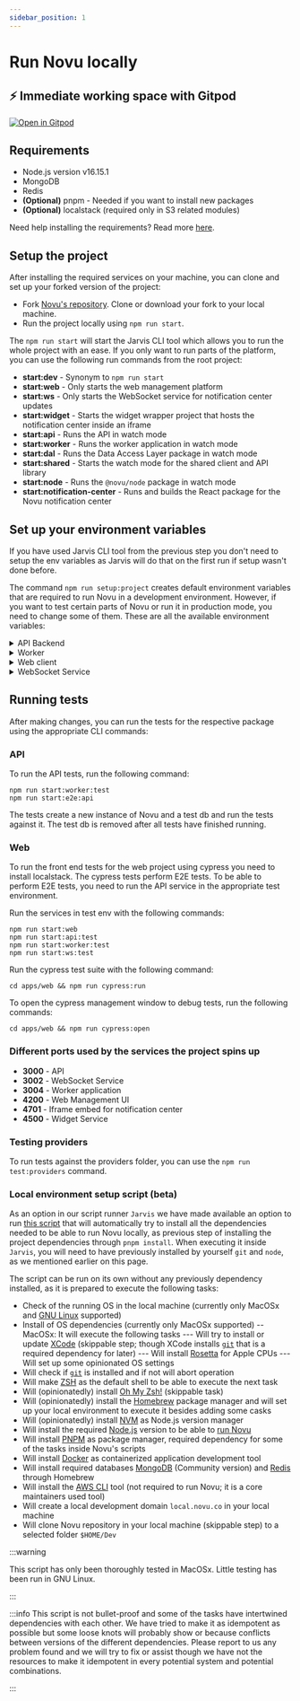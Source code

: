 ```yaml
---
sidebar_position: 1
---
```


# Run Novu locally

## ⚡ Immediate working space with Gitpod

[![Open in Gitpod](https://gitpod.io/button/open-in-gitpod.svg)](https://gitpod.io/#https://github.com/novuhq/novu)

## Requirements

- Node.js version v16.15.1
- MongoDB
- Redis
- **(Optional)** pnpm - Needed if you want to install new packages
- **(Optional)** localstack (required only in S3 related modules)

Need help installing the requirements? Read more [here](https://novuhq.notion.site/Dev-Machine-Setup-98d274c80fa249b0b0be75b9a7a72acb#a0e6bf0db22f46d8a2677692f986e366).

## Setup the project

After installing the required services on your machine, you can clone and set up your forked version of the project:

- Fork [Novu's repository](https://github.com/novuhq/novu). Clone or download your fork to your local machine.
- Run the project locally using `npm run start`.

The `npm run start` will start the Jarvis CLI tool which allows you to run the whole project with an ease.
If you only want to run parts of the platform, you can use the following run commands from the root project:

- **start:dev** - Synonym to `npm run start`
- **start:web** - Only starts the web management platform
- **start:ws** - Only starts the WebSocket service for notification center updates
- **start:widget** - Starts the widget wrapper project that hosts the notification center inside an iframe
- **start:api** - Runs the API in watch mode
- **start:worker** - Runs the worker application in watch mode
- **start:dal** - Runs the Data Access Layer package in watch mode
- **start:shared** - Starts the watch mode for the shared client and API library
- **start:node** - Runs the `@novu/node` package in watch mode
- **start:notification-center** - Runs and builds the React package for the Novu notification center

## Set up your environment variables

If you have used Jarvis CLI tool from the previous step you don't need to setup the env variables as Jarvis will do that on the first run if setup wasn't done before.

The command `npm run setup:project` creates default environment variables that are required to run Novu in a development environment.
However, if you want to test certain parts of Novu or run it in production mode, you need to change some of them. These are all the available environment variables:

<details>
    <summary>API Backend</summary>
    <div>
      <ul>
        <li><code>NODE_ENV</code> (default: local)<br />The environment of the app. Possible values are: dev, test, prod, ci, local</li>
        <li><code>S3_LOCAL_STACK</code><br />The AWS endpoint for the S3 Bucket required for storing various media</li>
        <li><code>S3_BUCKET_NAME</code><br />The name of the S3 Bucket</li>
        <li><code>S3_REGION</code><br />The AWS region of the S3 Bucket</li>
        <li><code>PORT</code><br />The port on which the API backend should listen on</li>
        <li><code>FRONT_BASE_URL</code><br />The base url on which your frontend is accessible for the user. (e.g. web.novu.co)</li>
        <li><code>DISABLE_USER_REGISTRATION</code> (default: false)<br />If users should not be able to create new accounts. Possible values are: true, false</li>
        <li><code>REDIS_HOST</code><br />The domain / IP of your redis instance</li>
        <li><code>REDIS_PORT</code><br />The port of your redis instance</li>
        <li><code>REDIS_PASSWORD</code><br />Optional password of your redis instance</li>
        <li><code>REDIS_DB_INDEX</code><br />The Redis database index</li>
        <li><code>REDIS_CACHE_SERVICE_HOST</code><br />The domain / IP of your redis instance for caching</li>
        <li><code>REDIS_CACHE_SERVICE_PORT</code><br />The port of your redis instance for caching</li>
        <li><code>REDIS_DB_INDEX</code><br />The Redis cache database index</li>
        <li><code>REDIS_CACHE_TTL</code><br />The Redis cache ttl</li>
        <li><code>REDIS_CACHE_PASSWORD</code><br />The Redis cache password</li>
        <li><code>REDIS_CACHE_CONNECTION_TIMEOUT</code><br />The Redis cache connection timeout</li>
        <li><code>REDIS_CACHE_KEEP_ALIVE</code><br />The Redis cache TCP keep alive on the socket timeout</li>
        <li><code>REDIS_CACHE_FAMILY</code><br />The Redis cache IP stack version</li>
        <li><code>REDIS_CACHE_KEY_PREFIX</code><br />The Redis cache prefix prepend to all keys</li>
        <li><code>REDIS_CACHE_SERVICE_TLS</code><br />The Redis cache TLS connection support</li>
        <li><code>IN_MEMORY_CLUSTER_MODE_ENABLED</code><br />The flag that enables the cluster mode. It might be Redis or ElastiCache cluster, depending on the env variables set for either service.</li>
        <li><code>ELASTICACHE_CLUSTER_SERVICE_HOST</code><br />ElastiCache cluster host</li>
        <li><code>ELASTICACHE_CLUSTER_SERVICE_PORT</code><br />ElastiCache cluster port</li>
        <li><code>REDIS_CLUSTER_SERVICE_HOST</code><br />Redis cluster host</li>
        <li><code>REDIS_CLUSTER_SERVICE_PORTS</code><br />Redis cluster ports</li>
        <li><code>REDIS_CLUSTER_DB_INDEX</code><br />Redis cluster database index</li>
        <li><code>REDIS_CLUSTER_TTL</code><br />Redis cluster ttl</li>
        <li><code>REDIS_CLUSTER_PASSWORD</code><br />Redis cluster password</li>
        <li><code>REDIS_CLUSTER_CONNECTION_TIMEOUT</code><br />Redis cluster connection timeout</li>
        <li><code>REDIS_CLUSTER_KEEP_ALIVE</code><br />Redis cluster TCP keep alive on the socket timeout</li>
        <li><code>REDIS_CLUSTER_FAMILY</code><br />Redis cluster IP stack version</li>
        <li><code>REDIS_CLUSTER_KEY_PREFIX</code><br />Redis cluster prefix prepend to all keys</li>
        <li><code>JWT_SECRET</code><br />The secret keybase which is used to encrypt / verify the tokens issued for authentication</li>
        <li><code>SENDGRID_API_KEY</code><br />The api key of the Sendgrid account used to send various emails</li>
        <li><code>MONGO_URL</code><br />The URL of your MongoDB instance</li>
        <li><code>MONGO_MAX_POOL_SIZE</code><br />The max pool size of the MongoDB connection</li>
        <li><code>NOVU_API_KEY</code><br />The api key of web.novu.co used to send various emails</li>
        <li><code>SENTRY_DSN</code><br />The DSN of sentry.io used to report errors happening in production</li>
      </ul>
    </div>
</details>

<details>
    <summary>Worker</summary>
    <div>
      <ul>
        <li><code>NODE_ENV</code> (default: local)<br />The environment of the app. Possible values are: dev, test, prod, ci, local</li>
        <li><code>PORT</code><br />The port on which the Worker app should listen on</li>
        <li><code>STORE_ENCRYPTION_KEY</code><br />The encryption key used to encrypt/decrypt provider credentials</li>
        <li><code>MAX_NOVU_INTEGRATION_MAIL_REQUESTS</code><br />The number of free emails that can be sent with the Novu email provider</li>
        <li><code>NOVU_EMAIL_INTEGRATION_API_KEY</code><br />The Novu email provider Sentry API key</li>
        <li><code>STORAGE_SERVICE</code><br />The storage service name: AWS, GCS, or AZURE</li>
        <li><code>S3_LOCAL_STACK</code><br />The LocalStack service URL</li>
        <li><code>S3_BUCKET_NAME</code><br />The name of the S3 Bucket</li>
        <li><code>S3_REGION</code><br />The AWS region of the S3 Bucket</li>
        <li><code>GCS_BUCKET_NAME</code><br />The name of the GCS Bucket</li>
        <li><code>AZURE_ACCOUNT_NAME</code><br />The name of the Azure account</li>
        <li><code>AZURE_ACCOUNT_KEY</code><br />The Azure account key</li>
        <li><code>AZURE_HOST_NAME</code><br />The Azure host name</li>
        <li><code>AZURE_CONTAINER_NAME</code><br />The Azure container name</li>
        <li><code>AWS_ACCESS_KEY_ID</code><br />The AWS access key</li>
        <li><code>AWS_SECRET_ACCESS_KEY</code><br />The AWS secret access key</li>
        <li><code>REDIS_HOST</code><br />The domain / IP of your redis instance</li>
        <li><code>REDIS_PORT</code><br />The port of your redis instance</li>
        <li><code>REDIS_PASSWORD</code><br />Optional password of your redis instance</li>
        <li><code>REDIS_DB_INDEX</code><br />The Redis database index</li>
        <li><code>REDIS_CACHE_SERVICE_HOST</code><br />The domain / IP of your redis instance for caching</li>
        <li><code>REDIS_CACHE_SERVICE_PORT</code><br />The port of your redis instance for caching</li>
        <li><code>REDIS_DB_INDEX</code><br />The Redis cache database index</li>
        <li><code>REDIS_CACHE_TTL</code><br />The Redis cache ttl</li>
        <li><code>REDIS_CACHE_PASSWORD</code><br />The Redis cache password</li>
        <li><code>REDIS_CACHE_CONNECTION_TIMEOUT</code><br />The Redis cache connection timeout</li>
        <li><code>REDIS_CACHE_KEEP_ALIVE</code><br />The Redis cache TCP keep alive on the socket timeout</li>
        <li><code>REDIS_CACHE_FAMILY</code><br />The Redis cache IP stack version</li>
        <li><code>REDIS_CACHE_KEY_PREFIX</code><br />The Redis cache prefix prepend to all keys</li>
        <li><code>REDIS_CACHE_SERVICE_TLS</code><br />The Redis cache TLS connection support</li>
        <li><code>IN_MEMORY_CLUSTER_MODE_ENABLED</code><br />The flag that enables the cluster mode. It might be Redis or ElastiCache cluster, depending on the env variables set for either service.</li>
        <li><code>ELASTICACHE_CLUSTER_SERVICE_HOST</code><br />ElastiCache cluster host</li>
        <li><code>ELASTICACHE_CLUSTER_SERVICE_PORT</code><br />ElastiCache cluster port</li>
        <li><code>REDIS_CLUSTER_SERVICE_HOST</code><br />Redis cluster host</li>
        <li><code>REDIS_CLUSTER_SERVICE_PORTS</code><br />Redis cluster ports</li>
        <li><code>REDIS_CLUSTER_DB_INDEX</code><br />Redis cluster database index</li>
        <li><code>REDIS_CLUSTER_TTL</code><br />Redis cluster ttl</li>
        <li><code>REDIS_CLUSTER_PASSWORD</code><br />Redis cluster password</li>
        <li><code>REDIS_CLUSTER_CONNECTION_TIMEOUT</code><br />Redis cluster connection timeout</li>
        <li><code>REDIS_CLUSTER_KEEP_ALIVE</code><br />Redis cluster TCP keep alive on the socket timeout</li>
        <li><code>REDIS_CLUSTER_FAMILY</code><br />Redis cluster IP stack version</li>
        <li><code>REDIS_CLUSTER_KEY_PREFIX</code><br />Redis cluster prefix prepend to all keys</li>
        <li><code>MONGO_URL</code><br />The URL of your MongoDB instance</li>
        <li><code>MONGO_MAX_POOL_SIZE</code><br />The max pool size of the MongoDB connection</li>
        <li><code>NEW_RELIC_APP_NAME</code><br />The New Relic app name</li>
        <li><code>NEW_RELIC_LICENSE_KEY</code><br />The New Relic license key</li>
        <li><code>SEGMENT_TOKEN</code><br />The Segment Analytics token</li>
      </ul>
    </div>
</details>

<details>
    <summary>Web client</summary>
    <div>
      <ul>
        <li><code>REACT_APP_ENVIRONMENT</code> <br />The environment of the app. Possible values are: dev, test, prod, ci, local</li>
        <li><code>REACT_APP_API_URL</code> <br />The base url on which your API backend would be accessible</li>
        <li><code>REACT_APP_WS_URL</code> <br />The base url on which your WebSocket service would be accessible</li>
        <li><code>SKIP_PREFLIGHT_CHECK</code> (default: true)<br />Solves a problem with React App dependency tree.</li>
      </ul>
    </div>

:::warning

When configuring different than default values for the API and WebSocket URLs, in order for the Web app to apply the changes done to the `./env` file, it is needed to run the script `pnpm envsetup`.
This will generate a file called `env-config.js` that will be copied inside of the `public` folder of the application. Its purpose is to inject in the `window._env_` object the chosen environment variables that manage the URLs the Web client will call to access to the API backend and the WebSocket service.

:::

</details>

<details>
    <summary>WebSocket Service</summary>
    <div>
      <ul>
        <li><code>NODE_ENV</code> (default: local)<br />The environment of the app. Possible values are: dev, test, prod, ci, local</li>
        <li><code>SENTRY_DSN</code><br />The DSN of sentry.io used to report errors happening in production</li>
        <li><code>REDIS_HOST</code><br />The domain / IP of your redis instance</li>
        <li><code>REDIS_PORT</code><br />The port of your redis instance</li>
        <li><code>REDIS_DB_INDEX</code><br />The database index of your redis instance</li>
        <li><code>REDIS_PASSWORD</code><br />Optional password of your redis instance</li>
        <li><code>JWT_SECRET</code><br />The secret keybase which is used to encrypt / verify the tokens issued for authentication</li>
        <li><code>MONGO_URL</code><br />The URL of your MongoDB instance</li>
        <li><code>MONGO_MAX_POOL_SIZE</code><br />The max pool size of the MongoDB connection</li>
        <li><code>PORT</code><br />The port on which the WebSocket service should listen on</li>
      </ul>
    </div>
</details>

## Running tests

After making changes, you can run the tests for the respective package using the appropriate CLI commands:

### API

To run the API tests, run the following command:

```shell
npm run start:worker:test
npm run start:e2e:api
```

The tests create a new instance of Novu and a test db and run the tests against it. The test db is removed after all tests have finished running.

### Web

To run the front end tests for the web project using cypress you need to install localstack.
The cypress tests perform E2E tests. To be able to perform E2E tests, you need to run the API service in the appropriate test environment.

Run the services in test env with the following commands:

```shell
npm run start:web
npm run start:api:test
npm run start:worker:test
npm run start:ws:test
```

Run the cypress test suite with the following command:

```shell
cd apps/web && npm run cypress:run
```

To open the cypress management window to debug tests, run the following commands:

```shell
cd apps/web && npm run cypress:open
```

### Different ports used by the services the project spins up

- **3000** - API
- **3002** - WebSocket Service
- **3004** - Worker application
- **4200** - Web Management UI
- **4701** - Iframe embed for notification center
- **4500** - Widget Service

### Testing providers

To run tests against the providers folder, you can use the `npm run test:providers` command.

### Local environment setup script (beta)

As an option in our script runner `Jarvis` we have made available an option to run [this script](https://github.com/novuhq/novu/blob/2f2abdcaaad8a7735e0a2d488607c3276c8975fd/scripts/dev-environment-setup.sh) that will automatically try to install all the dependencies needed to be able to run Novu locally, as previous step of installing the project dependencies through `pnpm install`.
When executing it inside `Jarvis`, you will need to have previously installed by yourself `git` and `node`, as we mentioned earlier on this page.

The script can be run on its own without any previously dependency installed, as it is prepared to execute the following tasks:

- Check of the running OS in the local machine (currently only MacOSx and [GNU Linux](https://en.wikipedia.org/wiki/GNU/Linux_naming_controversy) supported)
- Install of OS dependencies (currently only MacOSx supported)
  -- MacOSx: It will execute the following tasks
  --- Will try to install or update [XCode](https://developer.apple.com/xcode/) (skippable step; though XCode installs [`git`](https://git-scm.com/) that is a required dependency for later)
  --- Will install [Rosetta](https://support.apple.com/en-gb/HT211861) for Apple CPUs
  --- Will set up some opinionated OS settings
- Will check if [`git`](https://git-scm.com/) is installed and if not will abort operation
- Will make [ZSH](https://en.wikipedia.org/wiki/Z_shell) as the default shell to be able to execute the next task
- Will (opinionatedly) install [Oh My Zsh!](https://ohmyz.sh/) (skippable task)
- Will (opinionatedly) install the [Homebrew](https://brew.sh/) package manager and will set up your local environment to execute it besides adding some casks
- Will (opinionatedly) install [NVM](https://github.com/nvm-sh/nvm) as Node.js version manager
- Will install the required [Node.js](https://nodejs.org/en/) version to be able to [run Novu](https://github.com/novuhq/novu/blob/2f2abdcaaad8a7735e0a2d488607c3276c8975fd/package.json#L180)
- Will install [PNPM](https://pnpm.io/) as package manager, required dependency for some of the tasks inside Novu's scripts
- Will install [Docker](https://www.docker.com/) as containerized application development tool
- Will install required databases [MongoDB](https://www.mongodb.com/) (Community version) and [Redis](https://redis.io/) through Homebrew
- Will install the [AWS CLI](https://aws.amazon.com/cli/) tool (not required to run Novu; it is a core maintainers used tool)
- Will create a local development domain `local.novu.co` in your local machine
- Will clone Novu repository in your local machine (skippable step) to a selected folder `$HOME/Dev`

:::warning

This script has only been thoroughly tested in MacOSx. Little testing has been run in GNU Linux.

:::

:::info
This script is not bullet-proof and some of the tasks have intertwined dependencies with each other. We have tried to make it as idempotent as possible but some loose knots will probably show or because conflicts between versions of the different dependencies.
Please report to us any problem found and we will try to fix or assist though we have not the resources to make it idempotent in every potential system and potential combinations.

:::
